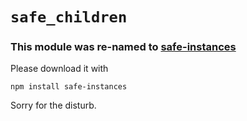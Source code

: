 # `safe_children`

### **This module was re-named to [safe-instances](http://npmjs.com/package/safe-instances)**


Please download it with

    npm install safe-instances

Sorry for the disturb.

